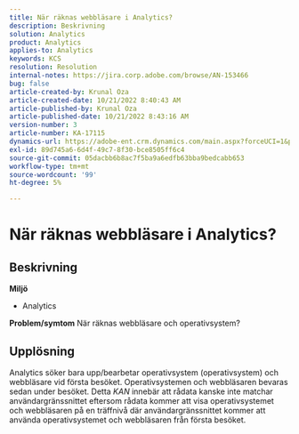 ```yaml
---
title: När räknas webbläsare i Analytics?
description: Beskrivning
solution: Analytics
product: Analytics
applies-to: Analytics
keywords: KCS
resolution: Resolution
internal-notes: https://jira.corp.adobe.com/browse/AN-153466
bug: false
article-created-by: Krunal Oza
article-created-date: 10/21/2022 8:40:43 AM
article-published-by: Krunal Oza
article-published-date: 10/21/2022 8:43:16 AM
version-number: 3
article-number: KA-17115
dynamics-url: https://adobe-ent.crm.dynamics.com/main.aspx?forceUCI=1&pagetype=entityrecord&etn=knowledgearticle&id=d401d507-1c51-ed11-bba2-0022480867fb
exl-id: 89d745a6-6d4f-49c7-8f30-bce8505ff6c4
source-git-commit: 05dacbb6b8ac7f5ba9a6edfb63bba9bedcabb653
workflow-type: tm+mt
source-wordcount: '99'
ht-degree: 5%

---
```


# När räknas webbläsare i Analytics?

## Beskrivning

<b>Miljö</b>
- Analytics 



<b>Problem/symtom</b>
När räknas webbläsare och operativsystem?


## Upplösning


Analytics söker bara upp/bearbetar operativsystem (operativsystem) och webbläsare vid första besöket. Operativsystemen och webbläsaren bevaras sedan under besöket. Detta *KAN* innebär att rådata kanske inte matchar användargränssnittet eftersom rådata kommer att visa operativsystemet och webbläsaren på en träffnivå där användargränssnittet kommer att använda operativsystemet och webbläsaren från första besöket.
